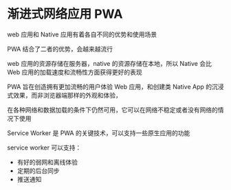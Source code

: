 # 渐进式网络应用 PWA

web 应用和 Native 应用有着各自不同的优势和使用场景

PWA 结合了二者的优势，会越来越流行

web 应用的资源存储在服务器，native 的资源存储在本地，所以 Native 会比 Web 应用的加载速度和流畅性方面获得更好的表现

PWA 旨在创造拥有更加流畅的用户体验 Web 应用，和创建类 Native App 的沉浸式效果，而非浏览器端那样的外观和体验，

在各种网络和数据加载的条件下仍然可用，它可以在网络不稳定或者没有网络的情况下使用

Service Worker 是 PWA 的关键技术，可以支持一些原生应用的功能

service worker 可以支持：

- 有好的弱网和离线体验
- 定期的后台同步
- 推送通知
